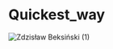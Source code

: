 # Quickest_way
 
![Zdzisław Beksiński (1)](https://user-images.githubusercontent.com/121849234/230313233-319bd09d-90d9-47c0-9757-9f31a9c9c4bc.jpg)
